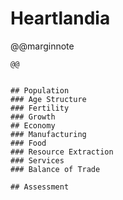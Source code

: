 # Heartlandia

@@marginnote
~~~<img src="/img/heart.png" style="width: 100%; display: block;">~~~
@@


## Population
### Age Structure
### Fertility
### Growth
## Economy
### Manufacturing
### Food
### Resource Extraction
### Services
### Balance of Trade

## Assessment
